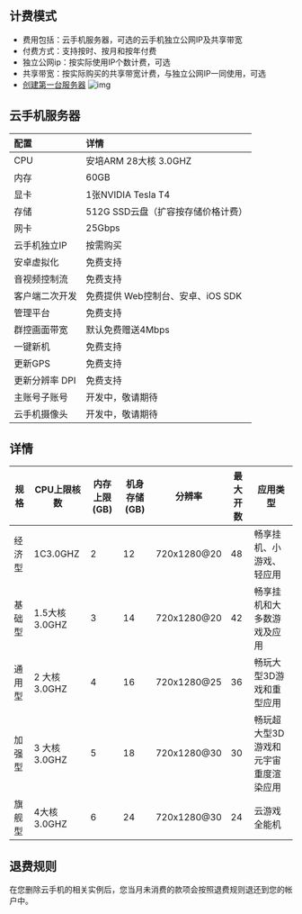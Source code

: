 ## 计费模式 
* 费用包括：云手机服务器，可选的云手机独立公网IP及共享带宽
* 付费方式：支持按时、按月和按年付费
* 独立公网ip：按实际使用IP个数计费，可选
* 共享带宽：按实际购买的共享带宽计费，与独立公网IP一同使用，可选
* [创建第一台服务器](https://console.ucloud.cn/uphone/server)
![img](images/price.png)
## 云手机服务器
|配置       |详情            |
|:-------------|:----------------|
|CPU       | 安培ARM 28大核 3.0GHZ         |
|内存       |60GB                       |
|显卡       |1张NVIDIA Tesla T4          |
|存储       |512G SSD云盘（扩容按存储价格计费）|
|网卡       |25Gbps                      |
|云手机独立IP     |按需购买               |
|安卓虚拟化   |免费支持                   |
|音视频控制流 |免费支持                   |
|客户端二次开发     |免费提供 Web控制台、安卓、iOS SDK   |
|管理平台  |免费支持                  |
|群控画面带宽  |默认免费赠送4Mbps |
|一键新机  | 免费支持 |
|更新GPS  | 免费支持 |
|更新分辨率 DPI  | 免费支持 |
|主账号子账号  | 开发中，敬请期待 |
|云手机摄像头  | 开发中，敬请期待  |
## 详情
|规格       |CPU上限核数        |内存上限(GB)     |机身存储(GB)    |分辨率       |最大开数    |应用类型     |
|-------------|----------------|-----------------|--------------|-------------|------------|-----------|
|经济型       |1C3.0GHZ         |2|12|720x1280@20|48|畅享挂机、小游戏、轻应用|
|基础型       |1.5大核3.0GHZ                     |3|14|720x1280@20|42|畅享挂机和大多数游戏及应用|
|通用型       |2 大核3.0GHZ        |4|16|720x1280@25|36|畅玩大型3D游戏和重型应用|
|加强型       |3 大核3.0GHZ|5|18|720x1280@30|30|畅玩超大型3D游戏和元宇宙重度渲染应用|
|旗舰型       |4大核3.0GHZ                     |6|24|720x1280@30|24|云游戏全能机|


## 退费规则
在您删除云手机的相关实例后，您当月未消费的款项会按照退费规则退还到您的帐户中。
